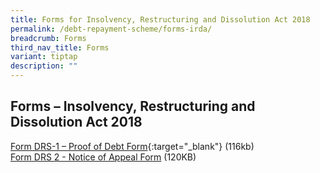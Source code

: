 ```yaml
---
title: Forms for Insolvency, Restructuring and Dissolution Act 2018
permalink: /debt-repayment-scheme/forms-irda/
breadcrumb: Forms
third_nav_title: Forms
variant: tiptap
description: ""
---
```

Forms – Insolvency, Restructuring and Dissolution Act 2018
---
[Form DRS-1 – Proof of Debt Form](/files/FormDRS-1-ProofofDebtForm.pdf){:target="_blank"} (116kb)<br>
[Form DRS 2 - Notice of Appeal Form](/files/5oct2023formdrs2noticeofappealformirda.pdf) (120KB)<br>